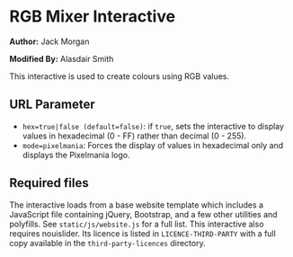 # RGB Mixer Interactive

**Author:** Jack Morgan

**Modified By:** Alasdair Smith

This interactive is used to create colours using RGB values.

## URL Parameter

- `hex=true|false (default=false)`: if `true`, sets the interactive to display values in hexadecimal (0 - FF) rather than decimal (0 - 255).
- `mode=pixelmania`: Forces the display of values in hexadecimal only and displays the Pixelmania logo.

## Required files

The interactive loads from a base website template which includes a JavaScript file containing jQuery, Bootstrap, and a few other utilities and polyfills.
See `static/js/website.js` for a full list.
This interactive also requires nouislider.
Its licence is listed in `LICENCE-THIRD-PARTY` with a full copy available in the `third-party-licences` directory.
